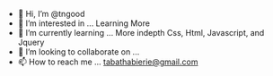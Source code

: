 - 👋 Hi, I’m @tngood
- 👀 I’m interested in ... Learning More
- 🌱 I’m currently learning ... More indepth Css, Html, Javascript, and Jquery
- 💞️ I’m looking to collaborate on ...
- 📫 How to reach me ... tabathabierie@gmail.com

<!---
tngood/tngood is a ✨ special ✨ repository because its `README.md` (this file) appears on your GitHub profile.
You can click the Preview link to take a look at your changes.
--->
